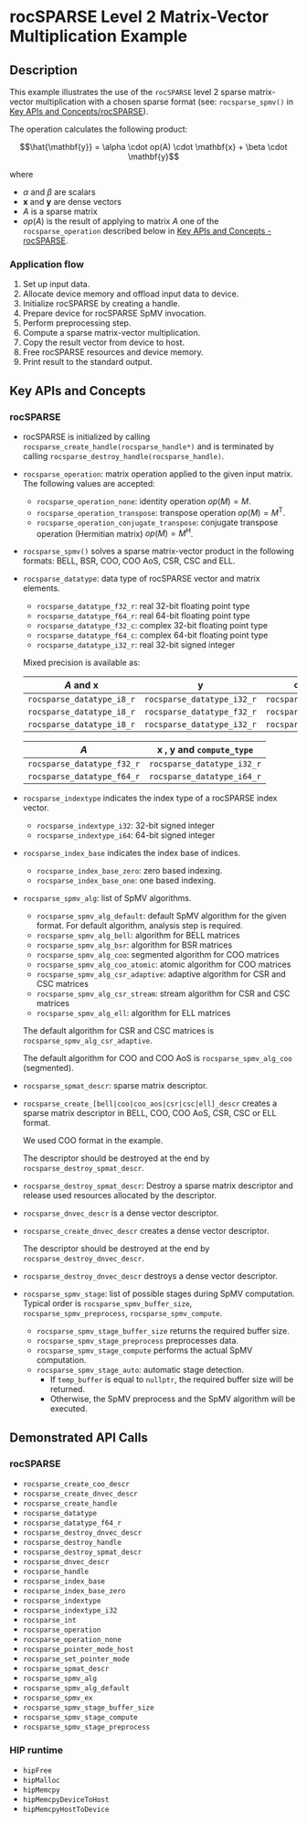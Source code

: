 # rocSPARSE Level 2 Matrix-Vector Multiplication Example

## Description

This example illustrates the use of the `rocSPARSE` level 2 sparse matrix-vector multiplication with a chosen sparse format (see: `rocsparse_spmv()` in [Key APIs and Concepts/rocSPARSE](#rocsparse)).

The operation calculates the following product:

$$\hat{\mathbf{y}} = \alpha \cdot op(A) \cdot \mathbf{x} + \beta \cdot \mathbf{y}$$

where

- $\alpha$ and $\beta$ are scalars
- $\mathbf{x}$ and $\mathbf{y}$ are dense vectors
- $A$ is a sparse matrix
- $op(A)$ is the result of applying to matrix $A$ one of the `rocsparse_operation` described below in [Key APIs and Concepts - rocSPARSE](#rocsparse).

### Application flow

1. Set up input data.
2. Allocate device memory and offload input data to device.
3. Initialize rocSPARSE by creating a handle.
4. Prepare device for rocSPARSE SpMV invocation.
5. Perform preprocessing step.
6. Compute a sparse matrix-vector multiplication.
7. Copy the result vector from device to host.
8. Free rocSPARSE resources and device memory.
9. Print result to the standard output.

## Key APIs and Concepts

### rocSPARSE

- rocSPARSE is initialized by calling `rocsparse_create_handle(rocsparse_handle*)` and is terminated by calling `rocsparse_destroy_handle(rocsparse_handle)`.
- `rocsparse_operation`: matrix operation applied to the given input matrix. The following values are accepted:
  - `rocsparse_operation_none`: identity operation $op(M) = M$.
  - `rocsparse_operation_transpose`: transpose operation $op(M) = M^\mathrm{T}$.
  - `rocsparse_operation_conjugate_transpose`: conjugate transpose operation (Hermitian matrix) $op(M) = M^\mathrm{H}$.

- `rocsparse_spmv()` solves a sparse matrix-vector product in the following formats: BELL, BSR, COO, COO AoS, CSR, CSC and ELL.

- `rocsparse_datatype`: data type of rocSPARSE vector and matrix elements.
  - `rocsparse_datatype_f32_r`: real 32-bit floating point type
  - `rocsparse_datatype_f64_r`: real 64-bit floating point type
  - `rocsparse_datatype_f32_c`: complex 32-bit floating point type
  - `rocsparse_datatype_f64_c`: complex 64-bit floating point type
  - `rocsparse_datatype_i32_r`: real 32-bit signed integer

  Mixed precision is available as:

  |  $A$ and $\mathbf{x}$     |       $\mathbf{y}$         |       `compute_type`       |
  |---------------------------|----------------------------|----------------------------|
  | `rocsparse_datatype_i8_r` | `rocsparse_datatype_i32_r` | `rocsparse_datatype_i32_r` |
  | `rocsparse_datatype_i8_r` | `rocsparse_datatype_f32_r` | `rocsparse_datatype_f32_r` |
  | `rocsparse_datatype_i8_r` | `rocsparse_datatype_i32_r` | `rocsparse_datatype_i32_r` |

  |             $A$            | $\mathbf{x}$ , $\mathbf{y}$ and `compute_type` |
  |----------------------------|------------------------------------------------|
  | `rocsparse_datatype_f32_r` |            `rocsparse_datatype_i32_r`          |
  | `rocsparse_datatype_f64_r` |            `rocsparse_datatype_i64_r`          |

- `rocsparse_indextype` indicates the index type of a rocSPARSE index vector.
  - `rocsparse_indextype_i32`: 32-bit signed integer
  - `rocsparse_indextype_i64`: 64-bit signed integer

- `rocsparse_index_base` indicates the index base of indices.
  - `rocsparse_index_base_zero`: zero based indexing.
  - `rocsparse_index_base_one`: one based indexing.

- `rocsparse_spmv_alg`: list of SpMV algorithms.
  - `rocsparse_spmv_alg_default`: default SpMV algorithm for the given format. For default algorithm, analysis step is required.
  - `rocsparse_spmv_alg_bell`: algorithm for BELL matrices
  - `rocsparse_spmv_alg_bsr`: algorithm for BSR matrices
  - `rocsparse_spmv_alg_coo`: segmented algorithm for COO matrices
  - `rocsparse_spmv_alg_coo_atomic`: atomic algorithm for COO matrices
  - `rocsparse_spmv_alg_csr_adaptive`: adaptive algorithm for CSR and CSC matrices
  - `rocsparse_spmv_alg_csr_stream`: stream algorithm for CSR and CSC matrices
  - `rocsparse_spmv_alg_ell`: algorithm for ELL matrices

  The default algorithm for CSR and CSC matrices is `rocsparse_spmv_alg_csr_adaptive`.

  The default algorithm for COO and COO AoS is `rocsparse_spmv_alg_coo` (segmented).

- `rocsparse_spmat_descr`: sparse matrix descriptor.
- `rocsparse_create_[bell|coo|coo_aos|csr|csc|ell]_descr` creates a sparse matrix descriptor in BELL, COO, COO AoS, CSR, CSC or ELL format.

  We used COO format in the example.

  The descriptor should be destroyed at the end by `rocsparse_destroy_spmat_descr`.

- `rocsparse_destroy_spmat_descr`: Destroy a sparse matrix descriptor and release used resources allocated by the descriptor.

- `rocsparse_dnvec_descr` is a dense vector descriptor.
- `rocsparse_create_dnvec_descr` creates a dense vector descriptor.

    The descriptor should be destroyed at the end by `rocsparse_destroy_dnvec_descr`.

- `rocsparse_destroy_dnvec_descr` destroys a dense vector descriptor.

- `rocsparse_spmv_stage`: list of possible stages during SpMV computation. Typical order is `rocsparse_spmv_buffer_size`, `rocsparse_spmv_preprocess`, `rocsparse_spmv_compute`.
  - `rocsparse_spmv_stage_buffer_size` returns the required buffer size.
  - `rocsparse_spmv_stage_preprocess` preprocesses data.
  - `rocsparse_spmv_stage_compute` performs the actual SpMV computation.
  - `rocsparse_spmv_stage_auto`: automatic stage detection.
    - If `temp_buffer` is equal to `nullptr`, the required buffer size will be returned.
    - Otherwise, the SpMV preprocess and the SpMV algorithm will be executed.

## Demonstrated API Calls

### rocSPARSE

- `rocsparse_create_coo_descr`
- `rocsparse_create_dnvec_descr`
- `rocsparse_create_handle`
- `rocsparse_datatype`
- `rocsparse_datatype_f64_r`
- `rocsparse_destroy_dnvec_descr`
- `rocsparse_destroy_handle`
- `rocsparse_destroy_spmat_descr`
- `rocsparse_dnvec_descr`
- `rocsparse_handle`
- `rocsparse_index_base`
- `rocsparse_index_base_zero`
- `rocsparse_indextype`
- `rocsparse_indextype_i32`
- `rocsparse_int`
- `rocsparse_operation`
- `rocsparse_operation_none`
- `rocsparse_pointer_mode_host`
- `rocsparse_set_pointer_mode`
- `rocsparse_spmat_descr`
- `rocsparse_spmv_alg`
- `rocsparse_spmv_alg_default`
- `rocsparse_spmv_ex`
- `rocsparse_spmv_stage_buffer_size`
- `rocsparse_spmv_stage_compute`
- `rocsparse_spmv_stage_preprocess`

### HIP runtime

- `hipFree`
- `hipMalloc`
- `hipMemcpy`
- `hipMemcpyDeviceToHost`
- `hipMemcpyHostToDevice`
